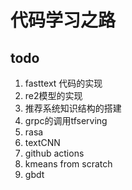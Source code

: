 # 代码学习之路

## todo

1. fasttext 代码的实现
1. re2模型的实现
1. 推荐系统知识结构的搭建
1. grpc的调用tfserving
1. rasa
1. textCNN
1. github actions
1. kmeans from scratch
1. gbdt 